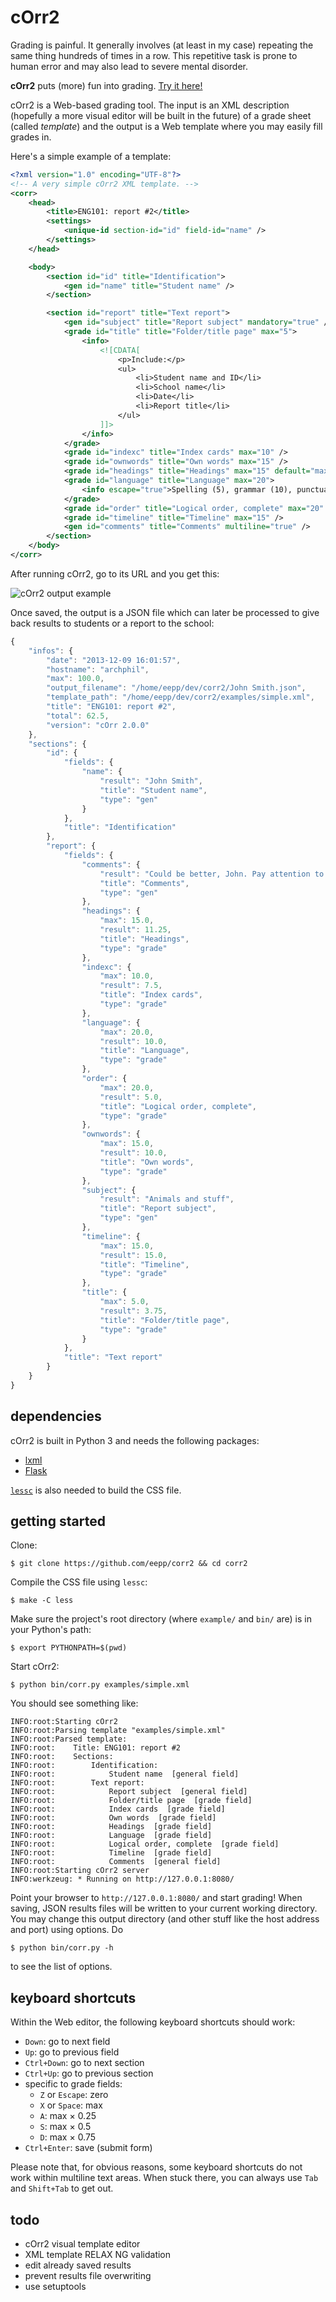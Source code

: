 cOrr2
=====

Grading is painful. It generally involves (at least in my case) repeating the
same thing hundreds of times in a row. This repetitive task is prone to human error
and may also lead to severe mental disorder.

**cOrr2** puts (more) fun into grading. [Try it here!](http://eepp.github.io/corr2)

cOrr2 is a Web-based grading tool. The input is an XML description (hopefully
a more visual editor will be built in the future) of a grade sheet (called *template*)
and the output is a Web template where you may easily fill grades in.

Here's a simple example of a template:

```xml
<?xml version="1.0" encoding="UTF-8"?>
<!-- A very simple cOrr2 XML template. -->
<corr>
    <head>
        <title>ENG101: report #2</title>
        <settings>
            <unique-id section-id="id" field-id="name" />
        </settings>
    </head>

    <body>
        <section id="id" title="Identification">
            <gen id="name" title="Student name" />
        </section>

        <section id="report" title="Text report">
            <gen id="subject" title="Report subject" mandatory="true" />
            <grade id="title" title="Folder/title page" max="5">
                <info>
                    <![CDATA[
                        <p>Include:</p>
                        <ul>
                            <li>Student name and ID</li>
                            <li>School name</li>
                            <li>Date</li>
                            <li>Report title</li>
                        </ul>
                    ]]>
                </info>
            </grade>
            <grade id="indexc" title="Index cards" max="10" />
            <grade id="ownwords" title="Own words" max="15" />
            <grade id="headings" title="Headings" max="15" default="max" />
            <grade id="language" title="Language" max="20">
                <info escape="true">Spelling (5), grammar (10), punctuation (5)</info>
            </grade>
            <grade id="order" title="Logical order, complete" max="20" />
            <grade id="timeline" title="Timeline" max="15" />
            <gen id="comments" title="Comments" multiline="true" />
        </section>
    </body>
</corr>
```

After running cOrr2, go to its URL and you get this:

![cOrr2 output example](http://0x3b.org/ss/thouing952.png)

Once saved, the output is a JSON file which can later be processed to give back
results to students or a report to the school:

```javascript
{
    "infos": {
        "date": "2013-12-09 16:01:57", 
        "hostname": "archphil", 
        "max": 100.0, 
        "output_filename": "/home/eepp/dev/corr2/John Smith.json", 
        "template_path": "/home/eepp/dev/corr2/examples/simple.xml", 
        "title": "ENG101: report #2", 
        "total": 62.5, 
        "version": "cOrr 2.0.0"
    }, 
    "sections": {
        "id": {
            "fields": {
                "name": {
                    "result": "John Smith", 
                    "title": "Student name", 
                    "type": "gen"
                }
            }, 
            "title": "Identification"
        }, 
        "report": {
            "fields": {
                "comments": {
                    "result": "Could be better, John. Pay attention to the logical order of your text next time.", 
                    "title": "Comments", 
                    "type": "gen"
                }, 
                "headings": {
                    "max": 15.0, 
                    "result": 11.25, 
                    "title": "Headings", 
                    "type": "grade"
                }, 
                "indexc": {
                    "max": 10.0, 
                    "result": 7.5, 
                    "title": "Index cards", 
                    "type": "grade"
                }, 
                "language": {
                    "max": 20.0, 
                    "result": 10.0, 
                    "title": "Language", 
                    "type": "grade"
                }, 
                "order": {
                    "max": 20.0, 
                    "result": 5.0, 
                    "title": "Logical order, complete", 
                    "type": "grade"
                }, 
                "ownwords": {
                    "max": 15.0, 
                    "result": 10.0, 
                    "title": "Own words", 
                    "type": "grade"
                }, 
                "subject": {
                    "result": "Animals and stuff", 
                    "title": "Report subject", 
                    "type": "gen"
                }, 
                "timeline": {
                    "max": 15.0, 
                    "result": 15.0, 
                    "title": "Timeline", 
                    "type": "grade"
                }, 
                "title": {
                    "max": 5.0, 
                    "result": 3.75, 
                    "title": "Folder/title page", 
                    "type": "grade"
                }
            }, 
            "title": "Text report"
        }
    }
}
```


dependencies
------------

cOrr2 is built in Python 3 and needs the following packages:

  * [lxml](http://lxml.de/)
  * [Flask](http://flask.pocoo.org/docs/)

[`lessc`](http://lesscss.org/) is also needed to build the CSS file.


getting started
---------------

Clone:

    $ git clone https://github.com/eepp/corr2 && cd corr2

Compile the CSS file using `lessc`:

    $ make -C less

Make sure the project's root directory (where `example/` and `bin/` are) is in your
Python's path:

    $ export PYTHONPATH=$(pwd)

Start cOrr2:

    $ python bin/corr.py examples/simple.xml

You should see something like:

```
INFO:root:Starting cOrr2
INFO:root:Parsing template "examples/simple.xml"
INFO:root:Parsed template:
INFO:root:    Title: ENG101: report #2
INFO:root:    Sections:
INFO:root:        Identification:
INFO:root:            Student name  [general field]
INFO:root:        Text report:
INFO:root:            Report subject  [general field]
INFO:root:            Folder/title page  [grade field]
INFO:root:            Index cards  [grade field]
INFO:root:            Own words  [grade field]
INFO:root:            Headings  [grade field]
INFO:root:            Language  [grade field]
INFO:root:            Logical order, complete  [grade field]
INFO:root:            Timeline  [grade field]
INFO:root:            Comments  [general field]
INFO:root:Starting cOrr2 server
INFO:werkzeug: * Running on http://127.0.0.1:8080/
```

Point your browser to `http://127.0.0.1:8080/` and start grading! When saving,
JSON results files will be written to your current working directory. You may
change this output directory (and other stuff like the host address and port)
using options. Do

    $ python bin/corr.py -h

to see the list of options.


keyboard shortcuts
------------------

Within the Web editor, the following keyboard shortcuts should work:

  * `Down`: go to next field
  * `Up`: go to previous field
  * `Ctrl+Down`: go to next section
  * `Ctrl+Up`: go to previous section
  * specific to grade fields:
    * `Z` or `Escape`: zero
    * `X` or `Space`: max
    * `A`: max × 0.25
    * `S`: max × 0.5
    * `D`: max × 0.75
  * `Ctrl+Enter`: save (submit form)

Please note that, for obvious reasons, some keyboard shortcuts do not work
within multiline text areas. When stuck there, you can always use `Tab` and
`Shift+Tab` to get out.


todo
----

  * cOrr2 visual template editor
  * XML template RELAX NG validation
  * edit already saved results
  * prevent results file overwriting
  * use setuptools
